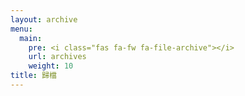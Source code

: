 ```yaml
---
layout: archive
menu:
  main:
    pre: <i class="fas fa-fw fa-file-archive"></i>
    url: archives
    weight: 10
title: 歸檔
---
```

